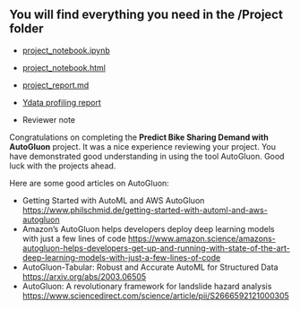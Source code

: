 ## You will find everything you need in the /Project folder

* [project_notebook.ipynb](https://github.com/nov05/udacity-cd0385-project-starter/blob/main/project/project_notebook.ipynb)  
* [project_notebook.html](https://github.com/nov05/udacity-cd0385-project-starter/blob/main/project/project_notebook.html)  
* [project_report.md](https://github.com/nov05/udacity-cd0385-project-starter/blob/main/project/project_report.md)
* [Ydata profiling report](https://nov05.github.io/udacity-cd0385-project-starter/project/ydata_profiling_report.html)  


* Reviewer note

Congratulations on completing the **Predict Bike Sharing Demand with AutoGluon** project. It was a nice experience reviewing your project. You have demonstrated good understanding in using the tool AutoGluon. Good luck with the projects ahead.

Here are some good articles on AutoGluon:

* Getting Started with AutoML and AWS AutoGluon https://www.philschmid.de/getting-started-with-automl-and-aws-autogluon
* Amazon’s AutoGluon helps developers deploy deep learning models with just a few lines of code https://www.amazon.science/amazons-autogluon-helps-developers-get-up-and-running-with-state-of-the-art-deep-learning-models-with-just-a-few-lines-of-code
* AutoGluon-Tabular: Robust and Accurate AutoML for Structured Data https://arxiv.org/abs/2003.06505
* AutoGluon: A revolutionary framework for landslide hazard analysis https://www.sciencedirect.com/science/article/pii/S2666592121000305    

